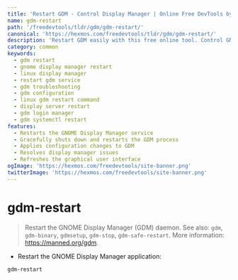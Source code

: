 ```yaml
---
title: 'Restart GDM - Control Display Manager | Online Free DevTools by Hexmos'
name: gdm-restart
path: '/freedevtools/tldr/gdm/gdm-restart/'
canonical: 'https://hexmos.com/freedevtools/tldr/gdm/gdm-restart/'
description: 'Restart GDM easily with this free online tool. Control GNOME Display Manager processes for troubleshooting or configuration. Free online tool, no registration required.'
category: common
keywords:
  - gdm restart
  - gnome display manager restart
  - linux display manager
  - restart gdm service
  - gdm troubleshooting
  - gdm configuration
  - linux gdm restart command
  - display server restart
  - gdm login manager
  - gdm systemctl restart
features:
  - Restarts the GNOME Display Manager service
  - Gracefully shuts down and restarts the GDM process
  - Applies configuration changes to GDM
  - Resolves display manager issues
  - Refreshes the graphical user interface
ogImage: 'https://hexmos.com/freedevtools/site-banner.png'
twitterImage: 'https://hexmos.com/freedevtools/site-banner.png'
---
```


# gdm-restart

> Restart the GNOME Display Manager (GDM) daemon.
> See also: `gdm`, `gdm-binary`, `gdmsetup`, `gdm-stop`, `gdm-safe-restart`.
> More information: <https://manned.org/gdm>.

- Restart the GNOME Display Manager application:

`gdm-restart`
